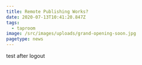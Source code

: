 ```yaml
---
title: Remote Publishing Works?
date: 2020-07-13T10:41:20.847Z
tags:
  - taproom
image: /src/images/uploads/grand-opening-soon.jpg
pagetype: news
---
```

test after logout